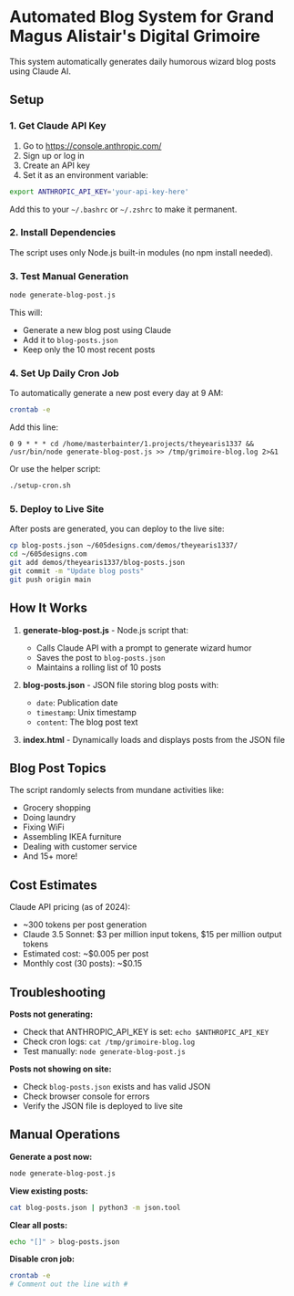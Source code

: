 # Automated Blog System for Grand Magus Alistair's Digital Grimoire

This system automatically generates daily humorous wizard blog posts using Claude AI.

## Setup

### 1. Get Claude API Key

1. Go to https://console.anthropic.com/
2. Sign up or log in
3. Create an API key
4. Set it as an environment variable:

```bash
export ANTHROPIC_API_KEY='your-api-key-here'
```

Add this to your `~/.bashrc` or `~/.zshrc` to make it permanent.

### 2. Install Dependencies

The script uses only Node.js built-in modules (no npm install needed).

### 3. Test Manual Generation

```bash
node generate-blog-post.js
```

This will:
- Generate a new blog post using Claude
- Add it to `blog-posts.json`
- Keep only the 10 most recent posts

### 4. Set Up Daily Cron Job

To automatically generate a new post every day at 9 AM:

```bash
crontab -e
```

Add this line:

```
0 9 * * * cd /home/masterbainter/1.projects/theyearis1337 && /usr/bin/node generate-blog-post.js >> /tmp/grimoire-blog.log 2>&1
```

Or use the helper script:

```bash
./setup-cron.sh
```

### 5. Deploy to Live Site

After posts are generated, you can deploy to the live site:

```bash
cp blog-posts.json ~/605designs.com/demos/theyearis1337/
cd ~/605designs.com
git add demos/theyearis1337/blog-posts.json
git commit -m "Update blog posts"
git push origin main
```

## How It Works

1. **generate-blog-post.js** - Node.js script that:
   - Calls Claude API with a prompt to generate wizard humor
   - Saves the post to `blog-posts.json`
   - Maintains a rolling list of 10 posts

2. **blog-posts.json** - JSON file storing blog posts with:
   - `date`: Publication date
   - `timestamp`: Unix timestamp
   - `content`: The blog post text

3. **index.html** - Dynamically loads and displays posts from the JSON file

## Blog Post Topics

The script randomly selects from mundane activities like:
- Grocery shopping
- Doing laundry
- Fixing WiFi
- Assembling IKEA furniture
- Dealing with customer service
- And 15+ more!

## Cost Estimates

Claude API pricing (as of 2024):
- ~300 tokens per post generation
- Claude 3.5 Sonnet: $3 per million input tokens, $15 per million output tokens
- Estimated cost: ~$0.005 per post
- Monthly cost (30 posts): ~$0.15

## Troubleshooting

**Posts not generating:**
- Check that ANTHROPIC_API_KEY is set: `echo $ANTHROPIC_API_KEY`
- Check cron logs: `cat /tmp/grimoire-blog.log`
- Test manually: `node generate-blog-post.js`

**Posts not showing on site:**
- Check `blog-posts.json` exists and has valid JSON
- Check browser console for errors
- Verify the JSON file is deployed to live site

## Manual Operations

**Generate a post now:**
```bash
node generate-blog-post.js
```

**View existing posts:**
```bash
cat blog-posts.json | python3 -m json.tool
```

**Clear all posts:**
```bash
echo "[]" > blog-posts.json
```

**Disable cron job:**
```bash
crontab -e
# Comment out the line with #
```
